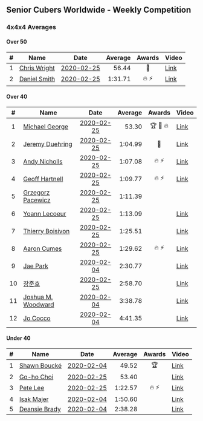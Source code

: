 ## Senior Cubers Worldwide - Weekly Competition
### 4x4x4 Averages

#### Over 50

| # | Name | Date | Average | Awards | Video |
| :--: | -- | :--: | --: | :--: | -- |
| 1 | [Chris Wright](../persons/chris_wright.md) | [2020-02-25](2020-02-25.md) | 56.44 | 🥈 | [Link](https://www.facebook.com/events/805797596592397/permalink/808666752972148/) |
| 2 | [Daniel Smith](../persons/daniel_smith.md) | [2020-02-25](2020-02-25.md) | 1:31.71 | 🔥 ⚡ | [Link](https://www.facebook.com/events/805797596592397/permalink/806362596535897/) |

#### Over 40

| # | Name | Date | Average | Awards | Video |
| :--: | -- | :--: | --: | :--: | -- |
| 1 | [Michael George](../persons/michael_george.md) | [2020-02-25](2020-02-25.md) | 53.30 | 🏆 🥇 🔥 | [Link](https://www.facebook.com/events/805797596592397/permalink/805925283246295/) |
| 2 | [Jeremy Duehring](../persons/jeremy_duehring.md) | [2020-02-25](2020-02-25.md) | 1:04.99 | 🥉 | [Link](https://www.facebook.com/events/805797596592397/permalink/809541269551363/) |
| 3 | [Andy Nicholls](../persons/andy_nicholls.md) | [2020-02-25](2020-02-25.md) | 1:07.08 | 🔥 ⚡ | [Link](https://www.facebook.com/events/805797596592397/permalink/808258373012986/) |
| 4 | [Geoff Hartnell](../persons/geoff_hartnell.md) | [2020-02-25](2020-02-25.md) | 1:09.77 | 🔥 ⚡ | [Link](https://www.facebook.com/events/805797596592397/permalink/809463586225798/) |
| 5 | [Grzegorz Pacewicz](../persons/grzegorz_pacewicz.md) | [2020-02-25](2020-02-25.md) | 1:11.39 |  | |
| 6 | [Yoann Lecoeur](../persons/yoann_lecoeur.md) | [2020-02-25](2020-02-25.md) | 1:13.09 |  | [Link](https://www.facebook.com/events/805797596592397/permalink/808608119644678/) |
| 7 | [Thierry Boisivon](../persons/thierry_boisivon.md) | [2020-02-25](2020-02-25.md) | 1:25.51 |  | [Link](https://www.facebook.com/events/805797596592397/permalink/810222906149866/) |
| 8 | [Aaron Cumes](../persons/aaron_cumes.md) | [2020-02-25](2020-02-25.md) | 1:29.62 | 🔥 ⚡ | [Link](https://www.facebook.com/events/805797596592397/permalink/808568046315352/) |
| 9 | [Jae Park](../persons/jae_park.md) | [2020-02-04](2020-02-04.md) | 2:30.77 |  | [Link](https://www.facebook.com/groups/1604105099735401/permalink/2135447743267798/) |
| 10 | [장준호](../persons/장준호.md) | [2020-02-25](2020-02-25.md) | 2:58.70 |  | [Link](https://www.facebook.com/events/805797596592397/permalink/810015492837274/) |
| 11 | [Joshua M. Woodward](../persons/joshua_m._woodward.md) | [2020-02-04](2020-02-04.md) | 3:38.78 |  | [Link](https://www.facebook.com/joshua.m.woodward.9/videos/10157599917355342/) |
| 12 | [Jo Cocco](../persons/jo_cocco.md) | [2020-02-04](2020-02-04.md) | 4:41.35 |  | [Link](https://www.facebook.com/JoCocco/videos/10156812603372109/) |

#### Under 40

| # | Name | Date | Average | Awards | Video |
| :--: | -- | :--: | --: | :--: | -- |
| 1 | [Shawn Boucké](../persons/shawn_boucke.md) | [2020-02-04](2020-02-04.md) | 49.52 | 🏆 | [Link](https://www.facebook.com/groups/1604105099735401/permalink/2134991299980109/) |
| 2 | [Go-ho Choi](../persons/go-ho_choi.md) | [2020-02-25](2020-02-25.md) | 53.40 |  | [Link](https://www.facebook.com/events/805797596592397/permalink/805989376573219/) |
| 3 | [Pete Lee](../persons/pete_lee.md) | [2020-02-25](2020-02-25.md) | 1:22.57 | 🔥 ⚡ | [Link](https://www.facebook.com/events/805797596592397/permalink/808919202946903/) |
| 4 | [Isak Majer](../persons/isak_majer.md) | [2020-02-04](2020-02-04.md) | 1:50.60 |  | [Link](https://www.facebook.com/groups/1604105099735401/permalink/2139081646237741/) |
| 5 | [Deansie Brady](../persons/deansie_brady.md) | [2020-02-04](2020-02-04.md) | 2:38.28 |  | [Link](https://www.facebook.com/groups/1604105099735401/permalink/2139163042896268/) |


<!-- Global site tag (gtag.js) - Google Analytics -->
<script async src="https://www.googletagmanager.com/gtag/js?id=UA-86348435-3"></script>
<script>window.dataLayer = window.dataLayer || []; function gtag() {dataLayer.push(arguments);} gtag('js', new Date()); gtag('config', 'UA-86348435-3');</script>
